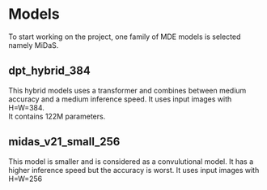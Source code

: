 # Models
To start working on the project, one family of MDE models is selected namely MiDaS. 
## dpt_hybrid_384
This hybrid models uses a transformer and combines between medium accuracy and a medium inference speed. It uses input images with H=W=384.\
It contains 122M parameters.

## midas_v21_small_256
This model is smaller and is considered as a convulutional model. It has a higher inference speed but the accuracy is worst. It uses input images with H=W=256

